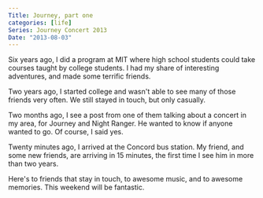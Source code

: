 ```yaml
---
Title: Journey, part one
categories: [life]
Series: Journey Concert 2013
Date: "2013-08-03"
---
```


Six years ago, I did a program at MIT where high school students could take courses taught by college students.
I had my share of interesting adventures, and made some terrific friends.

Two years ago, I started college and wasn't able to see many of those friends very often.
We still stayed in touch, but only casually.

Two months ago, I see a post from one of them talking about a concert in my area, for Journey and Night Ranger.
He wanted to know if anyone wanted to go. Of course, I said yes.

Twenty minutes ago, I arrived at the Concord bus station.
My friend, and some new friends, are arriving in 15 minutes, the first time I see him in more than two years.

Here's to friends that stay in touch, to awesome music, and to awesome memories.
This weekend will be fantastic.
